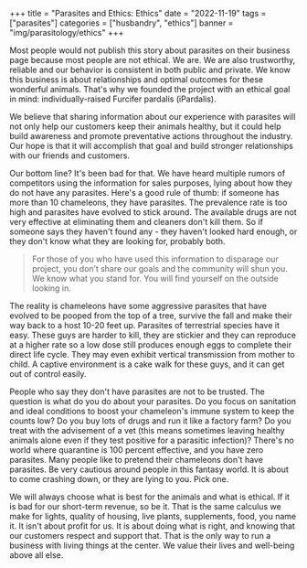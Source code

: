+++
title = "Parasites and Ethics: Ethics"
date = "2022-11-19"
tags = ["parasites"]
categories = ["husbandry", "ethics"]
banner = "img/parasitology/ethics"
+++

Most people would not publish this story about parasites on their business page because most people are not ethical. We are. We are also trustworthy, reliable and our behavior is consistent in both public and private. We know this business is about relationships and optimal outcomes for these wonderful animals. That's why we founded the project with an ethical goal in mind: individually-raised Furcifer pardalis (iPardalis).

We believe that sharing information about our experience with parasites will not only help our customers keep their animals healthy, but it could help build awareness and promote preventative actions throughout the industry. Our hope is that it will accomplish that goal and build stronger relationships with our friends and customers. 

Our bottom line? It's been bad for that. We have heard multiple rumors of competitors using the information for sales purposes, lying about how they do not have any parasites. Here's a good rule of thumb: if someone has more than 10 chameleons, they have parasites. The prevalence rate is too high and parasites have evolved to stick around. The available drugs are not very effective at eliminating them and cleaners don't kill them. So if someone says they haven't found any - they haven't looked hard enough, or they don't know what they are looking for, probably both.

> For those of you who have used this information to disparage our project, you don’t share our goals and the community will shun you. We know what you stand for. You will find yourself on the outside looking in.

The reality is chameleons have some aggressive parasites that have evolved to be pooped from the top of a tree, survive the fall and make their way back to a host 10-20 feet up. Parasites of terrestrial species have it easy. These guys are harder to kill, they are stickier and they can reproduce at a higher rate so a low dose still produces enough eggs to complete their direct life cycle. They may even exhibit vertical transmission from mother to child. A captive environment is a cake walk for these guys, and it can get out of control easily.

People who say they don't have parasites are not to be trusted. The question is what do you do about your parasites. Do you focus on sanitation and ideal conditions to boost your chameleon's immune system to keep the counts low? Do you buy lots of drugs and run it like a factory farm? Do you treat with the advisement of a vet (this means sometimes leaving healthy animals alone even if they test positive for a parasitic infection)? There's no world where quarantine is 100 percent effective, and you have zero parasites. Many people like to pretend their chameleons don't have parasites. Be very cautious around people in this fantasy world. It is about to come crashing down, or they are lying to you. Pick one.

We will always choose what is best for the animals and what is ethical. If it is bad for our short-term revenue, so be it. That is the same calculus we make for lights, quality of housing, live plants, supplements, food, you name it. It isn't about profit for us. It is about doing what is right, and knowing that our customers respect and support that. That is the only way to run a business with living things at the center. We value their lives and well-being above all else.

